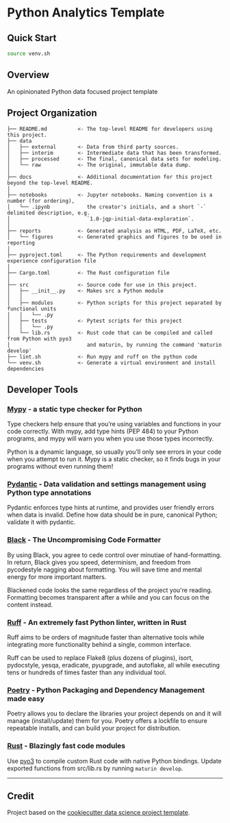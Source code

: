 # Python Analytics Template

## Quick Start

```bash
source venv.sh
```

## Overview

An opinionated Python data focused project template

## Project Organization

```text
├── README.md          <- The top-level README for developers using this project.
├── data
│   ├── external       <- Data from third party sources.
│   ├── interim        <- Intermediate data that has been transformed.
│   ├── processed      <- The final, canonical data sets for modeling.
│   └── raw            <- The original, immutable data dump.
│
├── docs               <- Additional documentation for this project beyond the top-level README.
│
├── notebooks          <- Jupyter notebooks. Naming convention is a number (for ordering),
│   └── .ipynb            the creator's initials, and a short `-` delimited description, e.g.
│                         `1.0-jqp-initial-data-exploration`.
│
├── reports            <- Generated analysis as HTML, PDF, LaTeX, etc.
│   └── figures        <- Generated graphics and figures to be used in reporting
│
├── pyproject.toml     <- The Python requirements and development experience configuration file
│
├── Cargo.toml         <- The Rust configuration file
│
├── src                <- Source code for use in this project.
│   ├── __init__.py    <- Makes src a Python module
│   │
│   ├── modules        <- Python scripts for this project separated by functional units
│   │   └── .py
│   ├── tests          <- Pytest scripts for this project
│   │   └── .py
│   └── lib.rs         <- Rust code that can be compiled and called from Python with pyo3
│                         and maturin, by running the command 'maturin develop'
├── lint.sh            <- Run mypy and ruff on the python code
└── venv.sh            <- Generate a virtual environment and install dependencies
```

## Developer Tools

### [Mypy](https://mypy.readthedocs.io/en/stable/) - a static type checker for Python

Type checkers help ensure that you’re using variables and functions in your code correctly. With mypy, add type hints (PEP 484) to your Python programs, and mypy will warn you when you use those types incorrectly.

Python is a dynamic language, so usually you’ll only see errors in your code when you attempt to run it. Mypy is a static checker, so it finds bugs in your programs without even running them!

### [Pydantic](https://docs.pydantic.dev/) - Data validation and settings management using Python type annotations

Pydantic enforces type hints at runtime, and provides user friendly errors when data is invalid. Define how data should be in pure, canonical Python; validate it with pydantic.

### [Black](https://pypi.org/project/black/) - The Uncompromising Code Formatter

By using Black, you agree to cede control over minutiae of hand-formatting. In return, Black gives you speed, determinism, and freedom from pycodestyle nagging about formatting. You will save time and mental energy for more important matters.

Blackened code looks the same regardless of the project you're reading. Formatting becomes transparent after a while and you can focus on the content instead.

### [Ruff](https://beta.ruff.rs/docs/) - An extremely fast Python linter, written in Rust

Ruff aims to be orders of magnitude faster than alternative tools while integrating more functionality behind a single, common interface.

Ruff can be used to replace Flake8 (plus dozens of plugins), isort, pydocstyle, yesqa, eradicate, pyupgrade, and autoflake, all while executing tens or hundreds of times faster than any individual tool.

### [Poetry](https://python-poetry.org/) - Python Packaging and Dependency Management made easy

Poetry allows you to declare the libraries your project depends on and it will manage (install/update) them for you. Poetry offers a lockfile to ensure repeatable installs, and can build your project for distribution.

### [Rust](https://www.rust-lang.org/) - Blazingly fast code modules

Use [pyo3](https://pyo3.rs/v0.18.2/) to compile custom Rust code with native Python bindings.  Update exported functions from src/lib.rs by running `maturin develop`.

---

## Credit

Project based on the [cookiecutter data science project template](https://drivendata.github.io/cookiecutter-data-science/).

